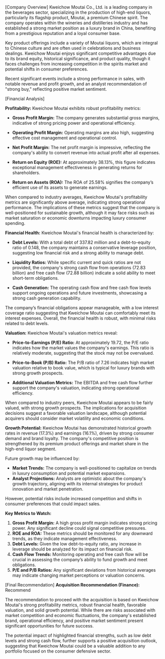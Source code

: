 [Company Overview]
Kweichow Moutai Co., Ltd. is a leading company in the beverages sector, specializing in the production of high-end liquors, particularly its flagship product, Moutai, a premium Chinese spirit. The company operates within the wineries and distilleries industry and has established a strong market position as a luxury brand in China, benefiting from a prestigious reputation and a loyal consumer base. 

Key product offerings include a variety of Moutai liquors, which are integral to Chinese culture and are often used in celebrations and business dealings. Kweichow Moutai enjoys significant competitive advantages due to its brand equity, historical significance, and product quality, though it faces challenges from increasing competition in the spirits market and potential shifts in consumer preferences.

Recent significant events include a strong performance in sales, with notable revenue and profit growth, and an analyst recommendation of "strong buy," reflecting positive market sentiment. 

[Financial Analysis]

**Profitability:**
Kweichow Moutai exhibits robust profitability metrics:
- **Gross Profit Margin:** The company generates substantial gross margins, indicative of strong pricing power and operational efficiency. 
- **Operating Profit Margin:** Operating margins are also high, suggesting effective cost management and operational control.
- **Net Profit Margin:** The net profit margin is impressive, reflecting the company's ability to convert revenue into actual profit after all expenses.

- **Return on Equity (ROE):** At approximately 38.13%, this figure indicates exceptional management effectiveness in generating returns for shareholders.
- **Return on Assets (ROA):** The ROA of 25.58% signifies the company’s efficient use of its assets to generate earnings.

When compared to industry averages, Kweichow Moutai's profitability metrics are significantly above average, indicating strong operational performance. The implications of these metrics suggest that the company is well-positioned for sustainable growth, although it may face risks such as market saturation or economic downturns impacting luxury consumer spending.

**Financial Health:**
Kweichow Moutai's financial health is characterized by:
- **Debt Levels:** With a total debt of 337.82 million and a debt-to-equity ratio of 0.148, the company maintains a conservative leverage position, suggesting low financial risk and a strong ability to manage debt.
- **Liquidity Ratios:** While specific current and quick ratios are not provided, the company's strong cash flow from operations (72.83 billion) and free cash flow (72.88 billion) indicate a solid ability to meet short-term obligations.

- **Cash Generation:** The operating cash flow and free cash flow levels support ongoing operations and future investments, showcasing a strong cash generation capability.

The company’s financial obligations appear manageable, with a low interest coverage ratio suggesting that Kweichow Moutai can comfortably meet its interest expenses. Overall, the financial health is robust, with minimal risks related to debt levels.

**Valuation:**
Kweichow Moutai's valuation metrics reveal:
- **Price-to-Earnings (P/E) Ratio:** At approximately 19.72, the P/E ratio indicates how the market values the company's earnings. This ratio is relatively moderate, suggesting that the stock may not be overvalued.
- **Price-to-Book (P/B) Ratio:** The P/B ratio of 7.26 indicates high market valuation relative to book value, which is typical for luxury brands with strong growth prospects.

- **Additional Valuation Metrics:** The EBITDA and free cash flow further support the company's valuation, indicating strong operational efficiency. 

When compared to industry peers, Kweichow Moutai appears to be fairly valued, with strong growth prospects. The implications for acquisition decisions suggest a favorable valuation landscape, although potential acquirers should consider market volatility and economic conditions.

**Growth Potential:**
Kweichow Moutai has demonstrated historical growth rates in revenue (17.3%) and earnings (16.1%), driven by strong consumer demand and brand loyalty. The company's competitive position is strengthened by its premium product offerings and market share in the high-end liquor segment.

Future growth may be influenced by:
- **Market Trends:** The company is well-positioned to capitalize on trends in luxury consumption and potential market expansions.
- **Analyst Projections:** Analysts are optimistic about the company's growth trajectory, aligning with its internal strategies for product innovation and market penetration.

However, potential risks include increased competition and shifts in consumer preferences that could impact sales.

**Key Metrics to Watch:**
1. **Gross Profit Margin:** A high gross profit margin indicates strong pricing power. Any significant decline could signal competitive pressures.
2. **ROE and ROA:** These metrics should be monitored for any downward trends, as they indicate management effectiveness.
3. **Debt Levels:** Given the low debt-to-equity ratio, any increase in leverage should be analyzed for its impact on financial risk.
4. **Cash Flow Trends:** Monitoring operating and free cash flow will be crucial in assessing the company’s ability to fund growth and meet obligations.
5. **P/E and P/B Ratios:** Any significant deviations from historical averages may indicate changing market perceptions or valuation concerns.

[Final Recommendation]
**Acquisition Recommendation (Finance):** Recommend

The recommendation to proceed with the acquisition is based on Kweichow Moutai's strong profitability metrics, robust financial health, favorable valuation, and solid growth potential. While there are risks associated with market competition and economic fluctuations, the company's established brand, operational efficiency, and positive market sentiment present significant opportunities for future success. 

The potential impact of highlighted financial strengths, such as low debt levels and strong cash flow, further supports a positive acquisition outlook, suggesting that Kweichow Moutai could be a valuable addition to any portfolio focused on the consumer defensive sector.